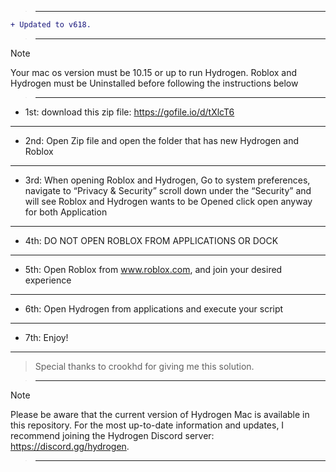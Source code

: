 
> ___


```diff
+ Updated to v618.
```

> ___

> [!Note]
Your mac os version must be 10.15 or up to run Hydrogen.
Roblox and Hydrogen must be Uninstalled before following the instructions below

> ___


- 1st: download this zip file: https://gofile.io/d/tXlcT6

___

- 2nd: Open Zip file and open the folder that has new Hydrogen and Roblox 

___

- 3rd: When opening Roblox and Hydrogen, Go to system preferences, navigate to “Privacy & Security” scroll down under the “Security” and will see Roblox and Hydrogen wants to be Opened click open anyway for both Application 

___

- 4th: DO NOT OPEN ROBLOX FROM APPLICATIONS OR DOCK 

___

- 5th: Open Roblox from www.roblox.com, and join your desired experience 

___

- 6th: Open Hydrogen from applications and execute your script

___

- 7th: Enjoy!

___

> Special thanks to crookhd for giving me this solution.

> ___

> [!Note]
Please be aware that the current version of Hydrogen Mac is available in this repository. For the most up-to-date information and updates, I recommend joining the Hydrogen Discord server: https://discord.gg/hydrogen.

> ___
